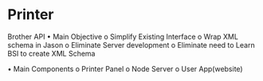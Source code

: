 # Printer
Brother API
•	Main Objective
o	Simplify Existing Interface
o	Wrap XML schema in Jason
o	Eliminate Server development
o	Eliminate need to Learn BSI to create XML Schema

•	Main Components 
o	Printer Panel 
o	Node Server
o	User App(website)
